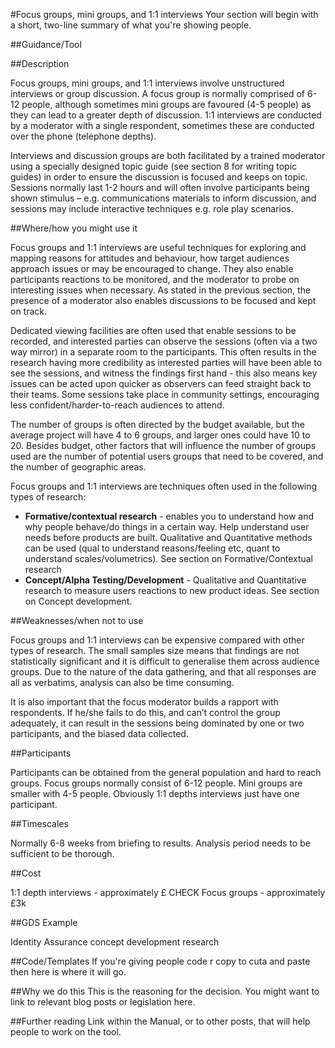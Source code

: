 #Focus groups, mini groups, and 1:1 interviews
Your section will begin with a short, two-line summary of what you're showing people.

##Guidance/Tool

##Description
 
Focus groups, mini groups, and 1:1 interviews involve unstructured interviews or group discussion. A focus group is normally comprised of 6-12 people, although sometimes mini groups are favoured (4-5 people) as they can lead to a greater depth of discussion. 1:1 interviews are conducted by a moderator with a single respondent, sometimes these are conducted over the phone (telephone depths).
 
Interviews and discussion groups are both facilitated by a trained moderator using a specially designed topic guide (see section 8 for writing topic guides) in order to ensure the discussion is focused and keeps on topic. Sessions normally last 1-2 hours and will often involve participants being shown stimulus – e.g. communications materials to inform discussion, and sessions may include interactive techniques e.g. role play scenarios.
 
##Where/how you might use it
 
Focus groups and 1:1 interviews are useful techniques for exploring and mapping reasons for attitudes and behaviour, how target audiences approach issues or may be encouraged to change. They also enable participants reactions to be monitored, and the moderator to probe on interesting issues when necessary. As stated in the previous section, the presence of a moderator also enables discussions to be focused and kept on track.
 
Dedicated viewing facilities are often used that enable sessions to be recorded, and interested parties can observe the sessions (often via a two way mirror) in a separate room to the participants. This often results in the research having more credibility as interested parties will have been able to see the sessions, and witness the findings first hand - this also means key issues can be acted upon quicker as observers can feed straight back to their teams. Some sessions take place in community settings, encouraging less confident/harder-to-reach audiences to attend.
 
The number of groups is often directed by the budget available, but the average project will have 4 to 6 groups, and larger ones could have 10 to 20. Besides budget, other factors that will influence the number of groups used are the number of potential users groups that need to be covered, and the number of geographic areas.
 
Focus groups and 1:1 interviews are techniques often used in the following types of research:

* **Formative/contextual research** - enables you to understand how and why people behave/do things in a certain way. Help understand user needs before products are built. Qualitative and Quantitative methods can be used (qual to understand reasons/feeling etc, quant to understand scales/volumetrics). See section on Formative/Contextual research
* **Concept/Alpha Testing/Development** - Qualitative and Quantitative research to measure users reactions to new product ideas. See section on Concept development.

##Weaknesses/when not to use 

Focus groups and 1:1 interviews can be expensive compared with other types of research. The small samples size means that findings are not statistically significant and it is difficult to generalise them across audience groups. Due to the nature of the data gathering, and that all responses are all as verbatims, analysis can also be time consuming.

It is also important that the focus moderator builds a rapport with respondents. If he/she fails to do this, and can’t control the group adequately,  it can result in the sessions being dominated by one or two participants, and the biased data collected.

##Participants

Participants can be obtained from the general population and hard to reach groups. Focus groups normally consist of 6-12 people. Mini groups are smaller with 4-5 people. Obviously 1:1 depths interviews just have one participant.

##Timescales
   
Normally 6-8 weeks from briefing to results. Analysis period needs to be sufficient to be thorough.

##Cost

1:1 depth interviews - approximately £ CHECK
Focus groups - approximately £3k

##GDS Example 

Identity Assurance concept development research

##Code/Templates
If you're giving people code r copy to cuta and paste then here is where it will go.

##Why we do this
This is the reasoning for the decision. You might want to link to relevant blog posts or legislation here.

##Further reading
Link within the Manual, or to other posts, that will help people to work on the tool.